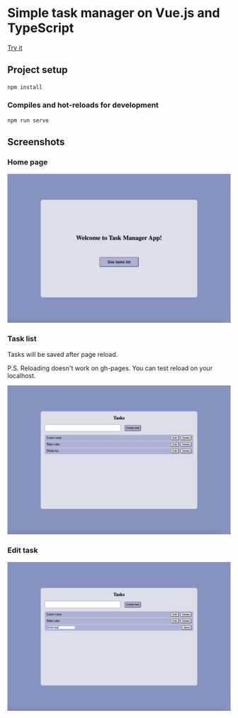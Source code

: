 # Simple task manager on Vue.js and TypeScript
[Try it](https://marypro.github.io/todo-vuejs)

## Project setup
```
npm install
```

### Compiles and hot-reloads for development
```
npm run serve
```

## Screenshots

### Home page
![home-page](https://github.com/MaryPro/todo-vuejs/raw/main/public/screenshots/1.png)

### Task list
Tasks will be saved after page reload.

P.S. Reloading doesn't work on gh-pages. You can test reload on your localhost.

![task-list](https://github.com/MaryPro/todo-vuejs/raw/main/public/screenshots/2.png)

### Edit task
![edit-task](https://github.com/MaryPro/todo-vuejs/raw/main/public/screenshots/3.png)
